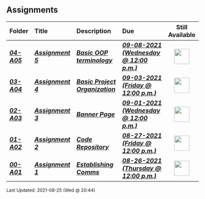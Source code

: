 ## Assignments

| Folder | Title | Description | Due | Still Available |
|:------|:------|:------|:------|:-----:|
| ***<a href="https://github.com/rugbyprof/2143-Object-Oriented-Programming/tree/master/Assignments/04-A05">04-A05</a>*** | ***<a href="https://github.com/rugbyprof/2143-Object-Oriented-Programming/tree/master/Assignments/04-A05"> Assignment 5 </a>*** | ***<a href="https://github.com/rugbyprof/2143-Object-Oriented-Programming/tree/master/Assignments/04-A05"> Basic OOP terminology</a>*** | ***<a href="https://github.com/rugbyprof/2143-Object-Oriented-Programming/tree/master/Assignments/04-A05"> 09-08-2021 (Wednesday @ 12:00 p.m.)</a>*** | <img src="https://cs.msutexas.edu/~griffin/zcloud/zcloud-files/traffic_light_green_side.png" width="40"> |
| ***<a href="https://github.com/rugbyprof/2143-Object-Oriented-Programming/tree/master/Assignments/03-A04">03-A04</a>*** | ***<a href="https://github.com/rugbyprof/2143-Object-Oriented-Programming/tree/master/Assignments/03-A04"> Assignment 4 </a>*** | ***<a href="https://github.com/rugbyprof/2143-Object-Oriented-Programming/tree/master/Assignments/03-A04"> Basic Project Organization</a>*** | ***<a href="https://github.com/rugbyprof/2143-Object-Oriented-Programming/tree/master/Assignments/03-A04"> 09-03-2021 (Friday @ 12:00 p.m.)</a>*** | <img src="https://cs.msutexas.edu/~griffin/zcloud/zcloud-files/traffic_light_green_side.png" width="40"> |
| ***<a href="https://github.com/rugbyprof/2143-Object-Oriented-Programming/tree/master/Assignments/02-A03">02-A03</a>*** | ***<a href="https://github.com/rugbyprof/2143-Object-Oriented-Programming/tree/master/Assignments/02-A03"> Assignment 3 </a>*** | ***<a href="https://github.com/rugbyprof/2143-Object-Oriented-Programming/tree/master/Assignments/02-A03"> Banner Page</a>*** | ***<a href="https://github.com/rugbyprof/2143-Object-Oriented-Programming/tree/master/Assignments/02-A03"> 09-01-2021 (Wednesday @ 12:00 p.m.)</a>*** | <img src="https://cs.msutexas.edu/~griffin/zcloud/zcloud-files/traffic_light_yellow_side.png" width="40"> |
| ***<a href="https://github.com/rugbyprof/2143-Object-Oriented-Programming/tree/master/Assignments/01-A02">01-A02</a>*** | ***<a href="https://github.com/rugbyprof/2143-Object-Oriented-Programming/tree/master/Assignments/01-A02"> Assignment 2 </a>*** | ***<a href="https://github.com/rugbyprof/2143-Object-Oriented-Programming/tree/master/Assignments/01-A02"> Code Repository</a>*** | ***<a href="https://github.com/rugbyprof/2143-Object-Oriented-Programming/tree/master/Assignments/01-A02"> 08-27-2021 (Friday @ 12:00 p.m.)</a>*** | <img src="https://cs.msutexas.edu/~griffin/zcloud/zcloud-files/traffic_light_yellow_side.png" width="40"> |
| ***<a href="https://github.com/rugbyprof/2143-Object-Oriented-Programming/tree/master/Assignments/00-A01">00-A01</a>*** | ***<a href="https://github.com/rugbyprof/2143-Object-Oriented-Programming/tree/master/Assignments/00-A01"> Assignment 1 </a>*** | ***<a href="https://github.com/rugbyprof/2143-Object-Oriented-Programming/tree/master/Assignments/00-A01"> Establishing Comms</a>*** | ***<a href="https://github.com/rugbyprof/2143-Object-Oriented-Programming/tree/master/Assignments/00-A01"> 08-26-2021 (Thursday @ 12:00 p.m.)</a>*** | <img src="https://cs.msutexas.edu/~griffin/zcloud/zcloud-files/traffic_light_yellow_side.png" width="40"> |

<sup>Last Updated: 2021-08-25 (Wed @ 20:44)</sup>